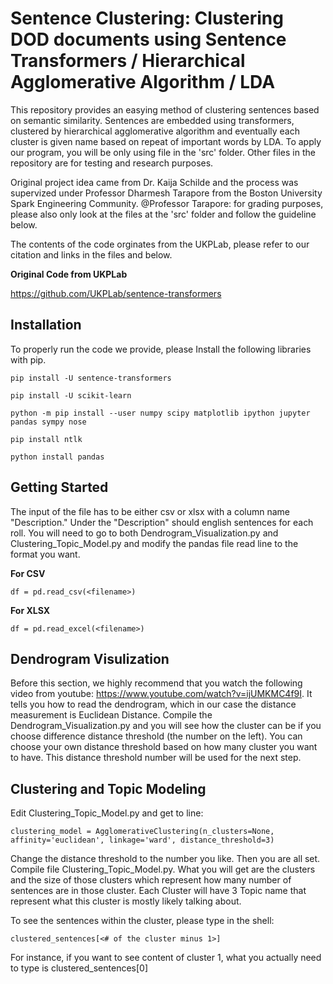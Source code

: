 # Sentence Clustering: Clustering DOD documents using Sentence Transformers / Hierarchical Agglomerative Algorithm / LDA

This repository provides an easying method of clustering sentences based on semantic similarity. Sentences are embedded using transformers, clustered by hierarchical agglomerative algorithm and eventually each cluster is given name based on repeat of important words by LDA. To apply our program, you will be only using file in the 'src' folder. Other files in the repository are for testing and research purposes. 


Original project idea came from Dr. Kaija Schilde and the process was supervized under Professor Dharmesh Tarapore from the Boston University Spark Engineering Community. @Professor Tarapore: for grading purposes, please also only look at the files at the 'src' folder and follow the guideline below.


The contents of the code orginates from the UKPLab, please refer to our citation and links in the files and below.

**Original Code from UKPLab**

https://github.com/UKPLab/sentence-transformers




## Installation
To properly run the code we provide, please Install the following libraries with pip.

```
pip install -U sentence-transformers
```

```
pip install -U scikit-learn
```

```
python -m pip install --user numpy scipy matplotlib ipython jupyter pandas sympy nose
```

```
pip install ntlk
```
```
python install pandas
```


## Getting Started

The input of the file has to be either csv or xlsx with a column name "Description." Under the "Description" should english sentences for each roll. You will need to go to both Dendrogram_Visualization.py and Clustering_Topic_Model.py and modify the pandas file read line to the format you want.

**For CSV**
```
df = pd.read_csv(<filename>)
```

**For XLSX**
```
df = pd.read_excel(<filename>)
```

## Dendrogram Visulization

Before this section, we highly recommend that you watch the following video from youtube: https://www.youtube.com/watch?v=ijUMKMC4f9I. It tells you how to read the dendrogram, which in our case the distance measurement is Euclidean Distance. Compile the Dendrogram_Visualization.py and you will see how the cluster can be if you choose difference distance threshold (the number on the left). You can choose your own distance threshold based on how many cluster you want to have. This distance threshold number will be used for the next step.


## Clustering and Topic Modeling

Edit Clustering_Topic_Model.py and get to line:

```
clustering_model = AgglomerativeClustering(n_clusters=None, affinity='euclidean', linkage='ward', distance_threshold=3)
```

Change the distance threshold to the number you like. Then you are all set. Compile file Clustering_Topic_Model.py. What you will get are the clusters and the size of those clusters which represent how many number of sentences are in those cluster. Each Cluster will have 3 Topic name that represent what this cluster is mostly likely talking about.

To see the sentences within the cluster, please type in the shell:

```
clustered_sentences[<# of the cluster minus 1>]
```

For instance, if you want to see content of cluster 1, what you actually need to type is clustered_sentences[0]



